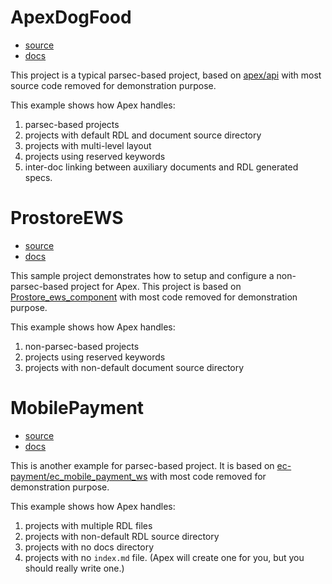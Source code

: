 
# ApexDogFood
* [source](https://git.corp.yahoo.com/ApexExamples/ApexDogfood)
* [docs](http://yo/apexExample309)

This project is a typical parsec-based project, based on [apex/api](https://git.corp.yahoo.com/apex/api) with most source code removed for demonstration purpose.


This example shows how Apex handles:

1. parsec-based projects
1. projects with default RDL and document source directory
1. projects with multi-level layout
1. projects using reserved keywords
1. inter-doc linking between auxiliary documents and RDL generated specs.


# ProstoreEWS
* [source](https://git.corp.yahoo.com/ApexExamples/ProstoreEWS)
* [docs](http://yo/apexExample300)

This sample project demonstrates how to setup and configure a non-parsec-based project for Apex. This project is based on [Prostore_ews_component](https://git.corp.yahoo.com/ProStore/prostore_subsystem_ews_component) with most code removed for demonstration purpose. 

This example shows how Apex handles:

1. non-parsec-based projects
1. projects using reserved keywords
1. projects with non-default document source directory


# MobilePayment

* [source](https://git.corp.yahoo.com/ApexExamples/MobilePayment)
* [docs](http://yo/apexExample308)

This is another example for parsec-based project. It is based on [ec-payment/ec_mobile_payment_ws](https://git.corp.yahoo.com/ec-payment/ec_mobile_payment_ws) with most code removed for demonstration purpose.

This example shows how Apex handles:

1. projects with multiple RDL files
1. projects with non-default RDL source directory
1. projects with no docs directory
1. projects with no `index.md` file. (Apex will create one for you, but you should really write one.)

